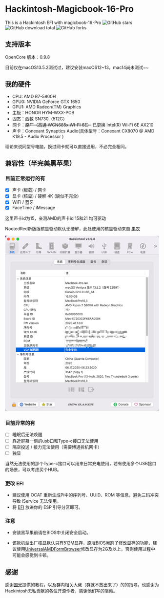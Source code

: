 # Hackintosh-Magicbook-16-Pro
This is a Hackintosh EFI with magicbook-16-Pro
![GitHub stars](https://img.shields.io/github/stars/ChrisYH20/Hackintosh-Magicbook-16-Pro?style=flat-square)
![GitHub download total](https://img.shields.io/github/downloads/ChrisYH20/Hackintosh-Magicbook-16-Pro/total?style=flat-square)
![GitHub forks](https://img.shields.io/github/forks/ChrisYH20/Hackintosh-Magicbook-16-Pro?style=flat-square)
## 支持版本

OpenCore 版本：0.9.8

目前仅在macOS13.5.2测试过，建议安装macOS12~13，mac14尚未测试~~

## 我的硬件

- CPU: AMD R7-5800H
- GPU0: NVIDIA GeForce GTX 1650
- GPU1: AMD Radeon(TM) Graphics
- 主板：HONOR HYM-WXX-PCB
- 固态：西数 SN730（512G）
- 网卡：~~原厂（高通 WCN685x WI-FI 6E）~~ 已更换 Intel(R) Wi-Fi 6E AX210
- 声卡：Conexant Synaptics Audio(具体型号：Conexant CX8070 @ AMD K19.5 - Audio Processor )

理论来说同型号电脑，换过网卡就可以直接通用，不必完全相同。

## 兼容性（半完美黑苹果）

### 目前正常运行的有
- [x] 声卡 (板载) / 网卡 
- [x] 显卡 (核显) / 硬解 4K (貌似不完全)
- [x] WiFi / 蓝牙 
- [x] FaceTime / iMessage

这里声卡id为15，亲测AMD的声卡id 15和21 均可驱动

NootedRed新版版核显驱动默认无硬解，此处使用的核显驱动来自 [果农](https://github.com/htmambo/NootedRed/releases/tag/1.0.1712425054)

![sleep_fix](/readme_src/VDA.png)

### 目前异常的有

- [ ] 睡眠后无法唤醒
- [ ] 靠近屏幕一侧的usb口和Type-c接口无法使用
- [ ] 隔空投送 / 接力无法使用（需要博通拆机网卡）
- [ ] 独显

当然无法使用的那个Type-c接口可以用来日常充电使用，若有使用多个USB接口的场景，可以考虑买个HUB。

### 更改 EFI
- 建议使用 OCAT 重新生成Pi中的序列号、UUID、ROM 等信息，避免三码冲突导致 iService 无法使用。
- 将 [EFI](/EFI/OC) 放进你的 ESP 引导分区即可。

### 注意

- 安装黑苹果前请在BIOS中关闭安全启动。

- 该款机型出厂核显默认只有512M显存，原版BIOS阉割了修改显存的功能，建议使用[UniversalAMDFormBrowser](https://github.com/DavidS95/Smokeless_UMAF)修改显存为2G及以上，否则使用过程中可能会感觉到卡顿。

## 感谢
感谢[国光](https://github.com/sqlsec)提供的教程，以及群内相关大佬（群就不放出来了）的的指导。也感谢为Hackintosh无私贡献的各位开源作者，感谢他们写的驱动。